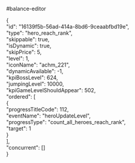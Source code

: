 #balance-editor 


{  
    "id": "16139f5b-56ad-414a-8bd6-9ceaabfbd19e",  
    "type": "hero_reach_rank",  
    "skippable": true,  
    "isDynamic": true,  
    "skipPrice": 5,  
    "level": 1,  
    "iconName": "achm_221",  
    "dynamicAvailable": -1,  
    "kpiBossLevel": 624,  
    "jumpingLevel": 10000,  
    "kpiGameLevelShouldAppear": 502,  
    "ordered": [  
        {  
            "progressTitleCode": 112,  
            "eventName": "heroUpdateLevel",  
            "progressType": "count_all_heroes_reach_rank",  
            "target": 1  
        }  
    ],  
    "concurrent": []  
}